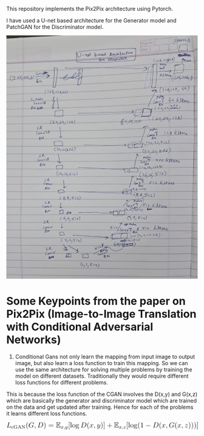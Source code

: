This repository implements the Pix2Pix architecture using Pytorch.

I have used a U-net based architecture for the Generator model and PatchGAN for the Discriminator model.

![Schematic Diagram of Unet Generator](images/unetgen.jpg)

# Some Keypoints from the paper on Pix2Pix (Image-to-Image Translation with Conditional Adversarial Networks)

1. Conditional Gans not only learn the mapping from input image to output image, 
but also learn a loss function to train this mapping. So we can use the same architecture for 
solving multiple problems by training the model on different datasets. Traditionally they would 
require different loss functions for different problems.

This is because the loss function of the CGAN involves the D(x,y) and G(x,z) which
are basically the generator and discriminator model which are trained on the data and 
get updated after training. Hence for each of the problems it learns different loss functions.

![Equation for CGAN Loss](images/equation.png)
